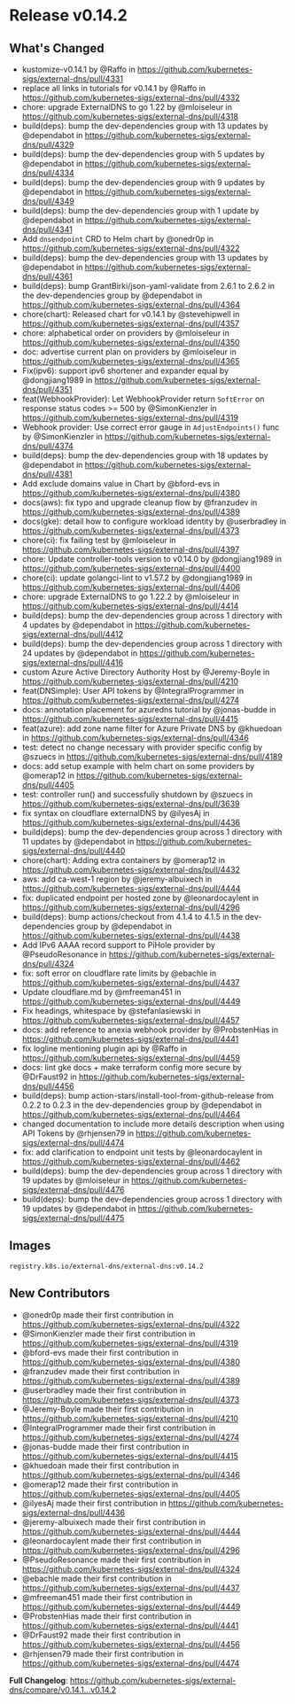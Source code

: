 # Release v0.14.2
## What's Changed
* kustomize-v0.14.1 by @Raffo in https://github.com/kubernetes-sigs/external-dns/pull/4331
* replace all links in tutorials for v0.14.1 by @Raffo in https://github.com/kubernetes-sigs/external-dns/pull/4332
* chore: upgrade ExternalDNS to go 1.22 by @mloiseleur in https://github.com/kubernetes-sigs/external-dns/pull/4318
* build(deps): bump the dev-dependencies group with 13 updates by @dependabot in https://github.com/kubernetes-sigs/external-dns/pull/4329
* build(deps): bump the dev-dependencies group with 5 updates by @dependabot in https://github.com/kubernetes-sigs/external-dns/pull/4334
* build(deps): bump the dev-dependencies group with 9 updates by @dependabot in https://github.com/kubernetes-sigs/external-dns/pull/4349
* build(deps): bump the dev-dependencies group with 1 update by @dependabot in https://github.com/kubernetes-sigs/external-dns/pull/4341
* Add `dnsendpoint` CRD to Helm chart by @onedr0p in https://github.com/kubernetes-sigs/external-dns/pull/4322
* build(deps): bump the dev-dependencies group with 13 updates by @dependabot in https://github.com/kubernetes-sigs/external-dns/pull/4361
* build(deps): bump GrantBirki/json-yaml-validate from 2.6.1 to 2.6.2 in the dev-dependencies group by @dependabot in https://github.com/kubernetes-sigs/external-dns/pull/4364
* chore(chart): Released chart for v0.14.1 by @stevehipwell in https://github.com/kubernetes-sigs/external-dns/pull/4357
* chore: alphabetical order on providers by @mloiseleur in https://github.com/kubernetes-sigs/external-dns/pull/4350
* doc: advertise current plan on providers by @mloiseleur in https://github.com/kubernetes-sigs/external-dns/pull/4365
* Fix(ipv6): support ipv6 shortener and expander equal by @dongjiang1989 in https://github.com/kubernetes-sigs/external-dns/pull/4351
* feat(WebhookProvider): Let WebhookProvider return `SoftError` on response status codes >= 500 by @SimonKienzler in https://github.com/kubernetes-sigs/external-dns/pull/4319
* Webhook provider: Use correct error gauge in `AdjustEndpoints()` func by @SimonKienzler in https://github.com/kubernetes-sigs/external-dns/pull/4374
* build(deps): bump the dev-dependencies group with 18 updates by @dependabot in https://github.com/kubernetes-sigs/external-dns/pull/4381
* Add exclude domains value in Chart by @bford-evs in https://github.com/kubernetes-sigs/external-dns/pull/4380
* docs(aws): fix typo and upgrade cleanup flow by @franzudev in https://github.com/kubernetes-sigs/external-dns/pull/4389
* docs(gke): detail how to configure workload identity by @userbradley in https://github.com/kubernetes-sigs/external-dns/pull/4373
* chore(ci): fix failing test by @mloiseleur in https://github.com/kubernetes-sigs/external-dns/pull/4397
* chore: Update controller-tools version to v0.14.0 by @dongjiang1989 in https://github.com/kubernetes-sigs/external-dns/pull/4400
* chore(ci): update golangci-lint to v1.57.2 by @dongjiang1989 in https://github.com/kubernetes-sigs/external-dns/pull/4406
* chore: upgrade ExternalDNS to go 1.22.2 by @mloiseleur in https://github.com/kubernetes-sigs/external-dns/pull/4414
* build(deps): bump the dev-dependencies group across 1 directory with 4 updates by @dependabot in https://github.com/kubernetes-sigs/external-dns/pull/4412
* build(deps): bump the dev-dependencies group across 1 directory with 24 updates by @dependabot in https://github.com/kubernetes-sigs/external-dns/pull/4416
* custom Azure Active Directory Authority Host by @Jeremy-Boyle in https://github.com/kubernetes-sigs/external-dns/pull/4210
* feat(DNSimple): User API tokens by @IntegralProgrammer in https://github.com/kubernetes-sigs/external-dns/pull/4274
* docs: annotation placement for azuredns tutorial by @jonas-budde in https://github.com/kubernetes-sigs/external-dns/pull/4415
* feat(azure): add zone name filter for Azure Private DNS by @khuedoan in https://github.com/kubernetes-sigs/external-dns/pull/4346
* test: detect no change necessary with provider specific config by @szuecs in https://github.com/kubernetes-sigs/external-dns/pull/4189
* docs: add setup example with helm chart on some providers by @omerap12 in https://github.com/kubernetes-sigs/external-dns/pull/4405
* test: controller run() and successfully shutdown by @szuecs in https://github.com/kubernetes-sigs/external-dns/pull/3639
* fix syntax on cloudflare externalDNS by @ilyesAj in https://github.com/kubernetes-sigs/external-dns/pull/4436
* build(deps): bump the dev-dependencies group across 1 directory with 11 updates by @dependabot in https://github.com/kubernetes-sigs/external-dns/pull/4440
* chore(chart): Adding extra containers by @omerap12 in https://github.com/kubernetes-sigs/external-dns/pull/4432
* aws: add ca-west-1 region by @jeremy-albuixech in https://github.com/kubernetes-sigs/external-dns/pull/4444
* fix: duplicated endpoint per hosted zone by @leonardocaylent in https://github.com/kubernetes-sigs/external-dns/pull/4296
* build(deps): bump actions/checkout from 4.1.4 to 4.1.5 in the dev-dependencies group by @dependabot in https://github.com/kubernetes-sigs/external-dns/pull/4438
* Add IPv6 AAAA record support to PiHole provider by @PseudoResonance in https://github.com/kubernetes-sigs/external-dns/pull/4324
* fix: soft error on cloudflare rate limits by @ebachle in https://github.com/kubernetes-sigs/external-dns/pull/4437
* Update cloudflare.md by @mfreeman451 in https://github.com/kubernetes-sigs/external-dns/pull/4449
* Fix headings, whitespace by @stefanlasiewski in https://github.com/kubernetes-sigs/external-dns/pull/4457
* docs: add reference to anexia webhook provider by @ProbstenHias in https://github.com/kubernetes-sigs/external-dns/pull/4441
* fix logline mentioning plugin api by @Raffo in https://github.com/kubernetes-sigs/external-dns/pull/4459
* docs: lint gke docs + make terraform config more secure by @DrFaust92 in https://github.com/kubernetes-sigs/external-dns/pull/4456
* build(deps): bump action-stars/install-tool-from-github-release from 0.2.2 to 0.2.3 in the dev-dependencies group by @dependabot in https://github.com/kubernetes-sigs/external-dns/pull/4464
* changed documentation to include more details description when using API Tokens by @rhjensen79 in https://github.com/kubernetes-sigs/external-dns/pull/4474
* fix: add clarification to endpoint unit tests by @leonardocaylent in https://github.com/kubernetes-sigs/external-dns/pull/4462
* build(deps): bump the dev-dependencies group across 1 directory with 19 updates by @mloiseleur in https://github.com/kubernetes-sigs/external-dns/pull/4476
* build(deps): bump the dev-dependencies group across 1 directory with 19 updates by @dependabot in https://github.com/kubernetes-sigs/external-dns/pull/4475

## Images

```
registry.k8s.io/external-dns/external-dns:v0.14.2
```

## New Contributors
* @onedr0p made their first contribution in https://github.com/kubernetes-sigs/external-dns/pull/4322
* @SimonKienzler made their first contribution in https://github.com/kubernetes-sigs/external-dns/pull/4319
* @bford-evs made their first contribution in https://github.com/kubernetes-sigs/external-dns/pull/4380
* @franzudev made their first contribution in https://github.com/kubernetes-sigs/external-dns/pull/4389
* @userbradley made their first contribution in https://github.com/kubernetes-sigs/external-dns/pull/4373
* @Jeremy-Boyle made their first contribution in https://github.com/kubernetes-sigs/external-dns/pull/4210
* @IntegralProgrammer made their first contribution in https://github.com/kubernetes-sigs/external-dns/pull/4274
* @jonas-budde made their first contribution in https://github.com/kubernetes-sigs/external-dns/pull/4415
* @khuedoan made their first contribution in https://github.com/kubernetes-sigs/external-dns/pull/4346
* @omerap12 made their first contribution in https://github.com/kubernetes-sigs/external-dns/pull/4405
* @ilyesAj made their first contribution in https://github.com/kubernetes-sigs/external-dns/pull/4436
* @jeremy-albuixech made their first contribution in https://github.com/kubernetes-sigs/external-dns/pull/4444
* @leonardocaylent made their first contribution in https://github.com/kubernetes-sigs/external-dns/pull/4296
* @PseudoResonance made their first contribution in https://github.com/kubernetes-sigs/external-dns/pull/4324
* @ebachle made their first contribution in https://github.com/kubernetes-sigs/external-dns/pull/4437
* @mfreeman451 made their first contribution in https://github.com/kubernetes-sigs/external-dns/pull/4449
* @ProbstenHias made their first contribution in https://github.com/kubernetes-sigs/external-dns/pull/4441
* @DrFaust92 made their first contribution in https://github.com/kubernetes-sigs/external-dns/pull/4456
* @rhjensen79 made their first contribution in https://github.com/kubernetes-sigs/external-dns/pull/4474

**Full Changelog**: https://github.com/kubernetes-sigs/external-dns/compare/v0.14.1...v0.14.2